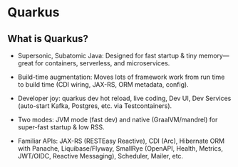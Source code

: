 # Quarkus

## What is Quarkus?
- Supersonic, Subatomic Java: Designed for fast startup & tiny memory—great for containers, serverless, and microservices.

- Build-time augmentation: Moves lots of framework work from run time to build time (CDI wiring, JAX-RS, ORM metadata, config).

- Developer joy: quarkus dev hot reload, live coding, Dev UI, Dev Services (auto-start Kafka, Postgres, etc. via Testcontainers).

- Two modes: JVM mode (fast dev) and native (GraalVM/mandrel) for super-fast startup & low RSS.

- Familiar APIs: JAX-RS (RESTEasy Reactive), CDI (Arc), Hibernate ORM with Panache, Liquibase/Flyway, SmallRye (OpenAPI, Health, Metrics, JWT/OIDC, Reactive Messaging), Scheduler, Mailer, etc.
